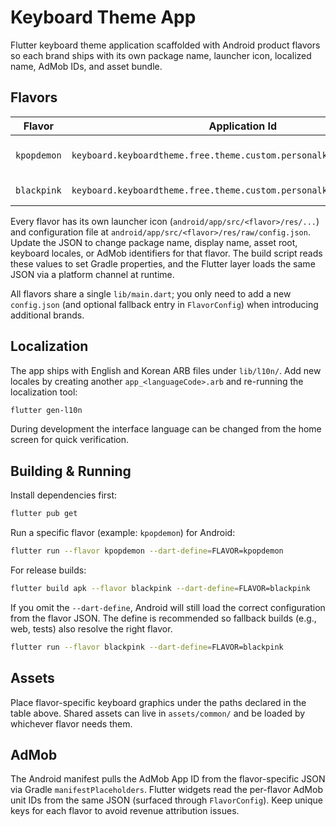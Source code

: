 # Keyboard Theme App

Flutter keyboard theme application scaffolded with Android product flavors so each brand ships with its own package name, launcher icon, localized name, AdMob IDs, and asset bundle.

## Flavors

| Flavor      | Application Id                                                                 | App Name               | Asset Root            |
| ----------- | ------------------------------------------------------------------------------- | ---------------------- | --------------------- |
| `kpopdemon` | `keyboard.keyboardtheme.free.theme.custom.personalkeyboard.kpopdemon`           | KPOP Demon Keyboard    | `assets/kpopdemon/`   |
| `blackpink` | `keyboard.keyboardtheme.free.theme.custom.personalkeyboard.blackpink`           | BLACKPINK Keyboard     | `assets/blackpink/`   |

Every flavor has its own launcher icon (`android/app/src/<flavor>/res/...`) and configuration file at `android/app/src/<flavor>/res/raw/config.json`. Update the JSON to change package name, display name, asset root, keyboard locales, or AdMob identifiers for that flavor. The build script reads these values to set Gradle properties, and the Flutter layer loads the same JSON via a platform channel at runtime.

All flavors share a single `lib/main.dart`; you only need to add a new `config.json` (and optional fallback entry in `FlavorConfig`) when introducing additional brands.
## Localization

The app ships with English and Korean ARB files under `lib/l10n/`. Add new locales by creating another `app_<languageCode>.arb` and re-running the localization tool:

```bash
flutter gen-l10n
```

During development the interface language can be changed from the home screen for quick verification.

## Building & Running

Install dependencies first:

```bash
flutter pub get
```

Run a specific flavor (example: `kpopdemon`) for Android:

```bash
flutter run --flavor kpopdemon --dart-define=FLAVOR=kpopdemon
```

For release builds:

```bash
flutter build apk --flavor blackpink --dart-define=FLAVOR=blackpink
```

If you omit the `--dart-define`, Android will still load the correct configuration from the flavor JSON. The define is recommended so fallback builds (e.g., web, tests) also resolve the right flavor.

```bash
flutter run --flavor blackpink --dart-define=FLAVOR=blackpink
```

## Assets

Place flavor-specific keyboard graphics under the paths declared in the table above. Shared assets can live in `assets/common/` and be loaded by whichever flavor needs them.

## AdMob

The Android manifest pulls the AdMob App ID from the flavor-specific JSON via Gradle `manifestPlaceholders`. Flutter widgets read the per-flavor AdMob unit IDs from the same JSON (surfaced through `FlavorConfig`). Keep unique keys for each flavor to avoid revenue attribution issues.
